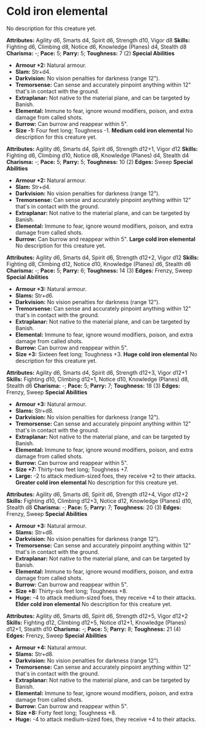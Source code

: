 # Cold iron elemental

No description for this creature yet.

**Attributes:** Agility d6, Smarts d4, Spirit d6, Strength d10, Vigor
d8
**Skills:** Fighting d6, Climbing d8, Notice d6, Knowledge (Planes) d4,
Stealth d8
**Charisma:** -; **Pace:** 5; **Parry:** 5; **Toughness:** 7 (2)
**Special Abilities**

- **Armour +2:** Natural armour.
- **Slam:** Str+d4.
- **Darkvision:** No vision penalties for darkness (range 12").
- **Tremorsense:** Can sense and accurately pinpoint anything within
12" that's in contact with the ground.
- **Extraplanar:** Not native to the material plane, and can be targeted
by Banish.
- **Elemental:** Immune to fear, ignore wound modifiers, poison, and
extra damage from called shots.
- **Burrow:** Can burrow and reappear within 5".
- **Size -1:** Four feet long; Toughness -1.
**Medium cold iron elemental**
No description for this creature yet.

**Attributes:** Agility d6, Smarts d4, Spirit d6, Strength d12+1, Vigor
d12
**Skills:** Fighting d6, Climbing d10, Notice d8, Knowledge (Planes) d4,
Stealth d4
**Charisma:** -; **Pace:** 5; **Parry:** 5; **Toughness:** 10 (2)
**Edges:** Sweep
**Special Abilities**

- **Armour +2:** Natural armour.
- **Slam:** Str+d4.
- **Darkvision:** No vision penalties for darkness (range 12").
- **Tremorsense:** Can sense and accurately pinpoint anything within
12" that's in contact with the ground.
- **Extraplanar:** Not native to the material plane, and can be targeted
by Banish.
- **Elemental:** Immune to fear, ignore wound modifiers, poison, and
extra damage from called shots.
- **Burrow:** Can burrow and reappear within 5".
**Large cold iron elemental**
No description for this creature yet.

**Attributes:** Agility d6, Smarts d4, Spirit d6, Strength d12+2, Vigor
d12
**Skills:** Fighting d8, Climbing d12, Notice d10, Knowledge (Planes)
d6, Stealth d6
**Charisma:** -; **Pace:** 5; **Parry:** 6; **Toughness:** 14 (3)
**Edges:** Frenzy, Sweep
**Special Abilities**

- **Armour +3:** Natural armour.
- **Slams:** Str+d6.
- **Darkvision:** No vision penalties for darkness (range 12").
- **Tremorsense:** Can sense and accurately pinpoint anything within
12" that's in contact with the ground.
- **Extraplanar:** Not native to the material plane, and can be targeted
by Banish.
- **Elemental:** Immune to fear, ignore wound modifiers, poison, and
extra damage from called shots.
- **Burrow:** Can burrow and reappear within 5".
- **Size +3:** Sixteen feet long; Toughness +3.
**Huge cold iron elemental**
No description for this creature yet.

**Attributes:** Agility d6, Smarts d4, Spirit d6, Strength d12+3, Vigor
d12+1
**Skills:** Fighting d10, Climbing d12+1, Notice d10, Knowledge (Planes)
d8, Stealth d6
**Charisma:** -; **Pace:** 5; **Parry:** 7; **Toughness:** 18 (3)
**Edges:** Frenzy, Sweep
**Special Abilities**

- **Armour +3:** Natural armour.
- **Slams:** Str+d8.
- **Darkvision:** No vision penalties for darkness (range 12").
- **Tremorsense:** Can sense and accurately pinpoint anything within
12" that's in contact with the ground.
- **Extraplanar:** Not native to the material plane, and can be targeted
by Banish.
- **Elemental:** Immune to fear, ignore wound modifiers, poison, and
extra damage from called shots.
- **Burrow:** Can burrow and reappear within 5".
- **Size +7:** Thirty-two feet long; Toughness +7.
- **Large:** -2 to attack medium-sized foes, they receive +2 to their
attacks.
**Greater cold iron elemental**
No description for this creature yet.

**Attributes:** Agility d6, Smarts d6, Spirit d6, Strength d12+4, Vigor
d12+2
**Skills:** Fighting d10, Climbing d12+3, Notice d12, Knowledge (Planes)
d10, Stealth d8
**Charisma:** -; **Pace:** 5; **Parry:** 7; **Toughness:** 20 (3)
**Edges:** Frenzy, Sweep
**Special Abilities**

- **Armour +3:** Natural armour.
- **Slams:** Str+d8.
- **Darkvision:** No vision penalties for darkness (range 12").
- **Tremorsense:** Can sense and accurately pinpoint anything within
12" that's in contact with the ground.
- **Extraplanar:** Not native to the material plane, and can be targeted
by Banish.
- **Elemental:** Immune to fear, ignore wound modifiers, poison, and
extra damage from called shots.
- **Burrow:** Can burrow and reappear within 5".
- **Size +8:** Thirty-six feet long; Toughness +8.
- **Huge:** -4 to attack medium-sized foes, they receive +4 to their
attacks.
**Elder cold iron elemental**
No description for this creature yet.

**Attributes:** Agility d6, Smarts d6, Spirit d6, Strength d12+5, Vigor
d12+2
**Skills:** Fighting d12, Climbing d12+5, Notice d12+1, Knowledge
(Planes) d12+1, Stealth d10
**Charisma:** -; **Pace:** 5; **Parry:** 8; **Toughness:** 21 (4)
**Edges:** Frenzy, Sweep
**Special Abilities**

- **Armour +4:** Natural armour.
- **Slams:** Str+d8.
- **Darkvision:** No vision penalties for darkness (range 12").
- **Tremorsense:** Can sense and accurately pinpoint anything within
12" that's in contact with the ground.
- **Extraplanar:** Not native to the material plane, and can be targeted
by Banish.
- **Elemental:** Immune to fear, ignore wound modifiers, poison, and
extra damage from called shots.
- **Burrow:** Can burrow and reappear within 5".
- **Size +8:** Forty feet long; Toughness +8.
- **Huge:** -4 to attack medium-sized foes, they receive +4 to their
attacks.
